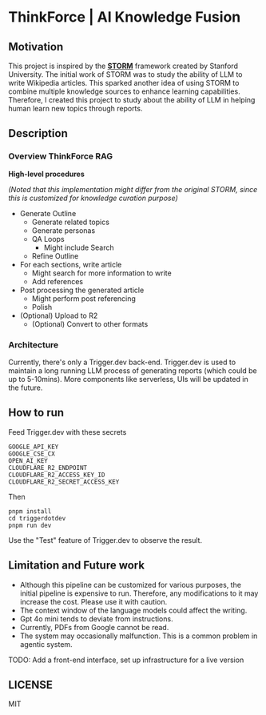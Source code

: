 # ThinkForce | AI Knowledge Fusion

## Motivation

This project is inspired by the **[STORM](https://arxiv.org/abs/2402.14207)** framework created by Stanford University. The initial work of STORM was to study the ability of LLM to write Wikipedia articles. This sparked another idea of using STORM to combine multiple knowledge sources to enhance learning capabilities. Therefore, I created this project to study about the ability of LLM in helping human learn new topics through reports.

## Description

### Overview ThinkForce RAG

**High-level procedures**

*(Noted that this implementation might differ from the original STORM, since this is customized for knowledge curation purpose)*

- Generate Outline
  - Generate related topics
  - Generate personas
  - QA Loops
    - Might include Search
  - Refine Outline
- For each sections, write article
  - Might search for more information to write
  - Add references
- Post processing the generated article
  - Might perform post referencing
  - Polish
- (Optional) Upload to R2
  - (Optional) Convert to other formats

### Architecture

Currently, there's only a Trigger.dev back-end. Trigger.dev is used to maintain a long running LLM process of generating reports (which could be up to 5-10mins). More components like serverless, UIs will be updated in the future.

## How to run

Feed Trigger.dev with these secrets

```
GOOGLE_API_KEY
GOOGLE_CSE_CX
OPEN_AI_KEY
CLOUDFLARE_R2_ENDPOINT
CLOUDFLARE_R2_ACCESS_KEY_ID
CLOUDFLARE_R2_SECRET_ACCESS_KEY
```

Then

```
pnpm install
cd triggerdotdev
pnpm run dev
```

Use the "Test" feature of Trigger.dev to observe the result.

## Limitation and Future work

- Although this pipeline can be customized for various purposes, the initial pipeline is expensive to run. Therefore, any modifications to it may increase the cost. Please use it with caution.
- The context window of the language models could affect the writing.
- Gpt 4o mini tends to deviate from instructions.
- Currently, PDFs from Google cannot be read.
- The system may occasionally malfunction. This is a common problem in agentic system.

TODO: Add a front-end interface, set up infrastructure for a live version

## LICENSE

MIT
